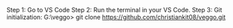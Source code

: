 Step 1: Go to VS Code
Step 2: Run the terminal in your VS Code.
Step 3: Git initialization:
G:\veggo> git clone https://github.com/christiankit08/veggo.git
